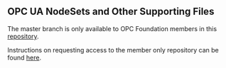 <!-- index -->
## OPC UA NodeSets and Other Supporting Files
The master branch is only available to OPC Foundation members in this [repository](https://github.com/OPCF-Members/UA-NodeSet).   

Instructions on requesting access to the member only repository can be found [here](https://opcf-members.github.io/Help/). 
 